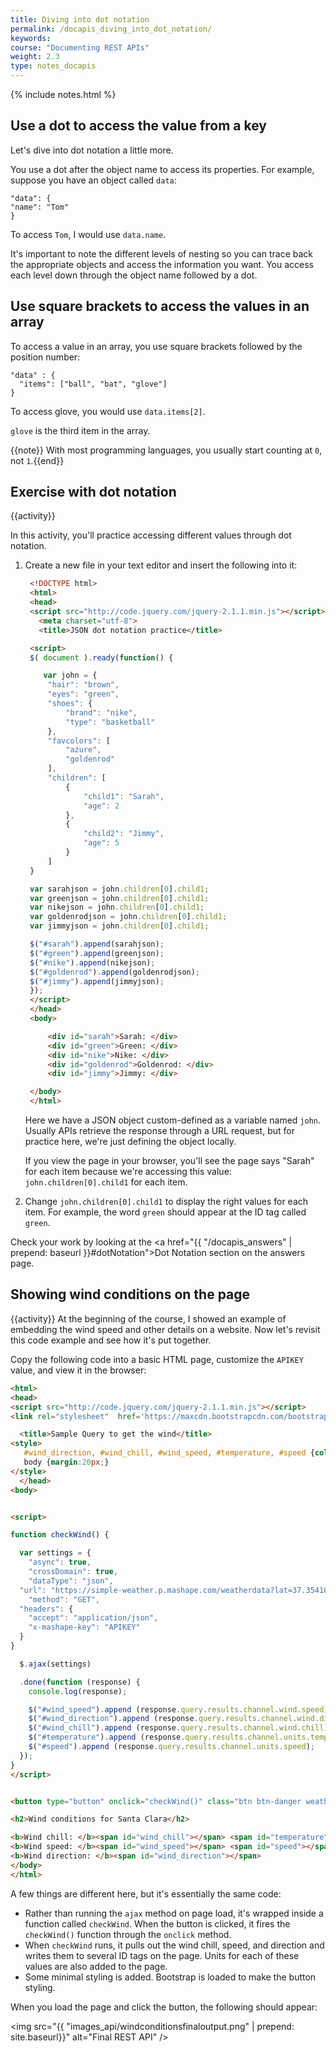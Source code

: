 ```yaml
---
title: Diving into dot notation
permalink: /docapis_diving_into_dot_notation/
keywords: 
course: "Documenting REST APIs"
weight: 2.3
type: notes_docapis
---
```

{% include notes.html %}

## Use a dot to access the value from a key

Let's dive into dot notation a little more.

You use a dot after the object name to access its properties. For example, suppose you have an object called `data`:

```
"data": {
"name": "Tom"
}
```

To access `Tom`, I would use `data.name`.

It's important to note the different levels of nesting so you can trace back the appropriate objects and access the information you want. You access each level down through the object name followed by a dot.

## Use square brackets to access the values in an array

To access a value in an array, you use square brackets followed by the position number:

```
"data" : {
  "items": ["ball", "bat", "glove"]
}
```

To access glove, you would use `data.items[2]`.

`glove` is the third item in the array.

{{note}} With most programming languages, you usually start counting at <code>0</code>, not <code>1</code>.{{end}}

## Exercise with dot notation
{{activity}}

In this activity, you'll practice accessing different values through dot notation.

1. Create a new file in your text editor and insert the following into it:

   ```html
    <!DOCTYPE html>
    <html>
    <head>
    <script src="http://code.jquery.com/jquery-2.1.1.min.js"></script>
      <meta charset="utf-8">
      <title>JSON dot notation practice</title>

    <script>
    $( document ).ready(function() {

       var john = {
        "hair": "brown",
        "eyes": "green",
        "shoes": {
            "brand": "nike",
            "type": "basketball"
        },
        "favcolors": [
            "azure",
            "goldenrod"
        ],
        "children": [
            {
                "child1": "Sarah",
                "age": 2
            },
            {
                "child2": "Jimmy",
                "age": 5
            }
        ]
    }

    var sarahjson = john.children[0].child1;
    var greenjson = john.children[0].child1;
    var nikejson = john.children[0].child1;
    var goldenrodjson = john.children[0].child1;
    var jimmyjson = john.children[0].child1;

    $("#sarah").append(sarahjson);
    $("#green").append(greenjson);
    $("#nike").append(nikejson);
    $("#goldenrod").append(goldenrodjson);
    $("#jimmy").append(jimmyjson);
    });
    </script>
    </head>
    <body>

        <div id="sarah">Sarah: </div>
        <div id="green">Green: </div>
        <div id="nike">Nike: </div>
        <div id="goldenrod">Goldenrod: </div>
        <div id="jimmy">Jimmy: </div>

    </body>
    </html>
   ```

    Here we have a JSON object custom-defined as a variable named `john`. Usually APIs retrieve the response through a URL request, but for practice here, we're just defining the object locally.

    If you view the page in your browser, you'll see the page says "Sarah" for each item because we're accessing this value: `john.children[0].child1` for each item.

2. Change `john.children[0].child1` to display the right values for each item. For example, the word `green` should appear at the ID tag called `green`.

Check your work by looking at the <a href="{{ "/docapis_answers" | prepend: baseurl }}#dotNotation">Dot Notation section</a> on the answers page.

## Showing wind conditions on the page
{{activity}}
At the beginning of the course, I showed an example of embedding the wind speed and other details on a website. Now let's revisit this code example and see how it's put together. 

Copy the following code into a basic HTML page, customize the `APIKEY` value, and view it in the browser:

```html
<html>
<head>
<script src="http://code.jquery.com/jquery-2.1.1.min.js"></script>
<link rel="stylesheet"  href='https://maxcdn.bootstrapcdn.com/bootstrap/3.3.4/css/bootstrap.min.css' rel='stylesheet' type='text/css'>

  <title>Sample Query to get the wind</title>
<style>
   #wind_direction, #wind_chill, #wind_speed, #temperature, #speed {color: red; font-weight: bold;}
   body {margin:20px;}
</style>
  </head>
<body>


<script>

function checkWind() {

  var settings = {
    "async": true,
    "crossDomain": true,
    "dataType": "json",
  "url": "https://simple-weather.p.mashape.com/weatherdata?lat=37.354108&lng=-121.955236",
    "method": "GET",
  "headers": {
    "accept": "application/json",
    "x-mashape-key": "APIKEY"
  }
}

  $.ajax(settings)

  .done(function (response) {
    console.log(response);

    $("#wind_speed").append (response.query.results.channel.wind.speed);
    $("#wind_direction").append (response.query.results.channel.wind.direction);
    $("#wind_chill").append (response.query.results.channel.wind.chill);
    $("#temperature").append (response.query.results.channel.units.temperature);
    $("#speed").append (response.query.results.channel.units.speed);
  });
}
</script>


<button type="button" onclick="checkWind()" class="btn btn-danger weatherbutton">Check wind conditions</button>

<h2>Wind conditions for Santa Clara</h2>

<b>Wind chill: </b><span id="wind_chill"></span> <span id="temperature"></span></br>
<b>Wind speed: </b><span id="wind_speed"></span> <span id="speed"></span></br>
<b>Wind direction: </b><span id="wind_direction"></span>
</body>
</html>
```
A few things are different here, but it's essentially the same code:

* Rather than running the `ajax` method on page load, it's wrapped inside a function called `checkWind`. When the button is clicked, it fires the `checkWind()` function through the `onclick` method.
* When `checkWind` runs, it pulls out the wind chill, speed, and direction and writes them to several ID tags on the page. Units for each of these values are also added to the page.
* Some minimal styling is added. Bootstrap is loaded to make the button styling.

When you load the page and click the button, the following should appear:

<img src="{{ "images_api/windconditionsfinaloutput.png" | prepend: site.baseurl}}" alt="Final REST API" />

